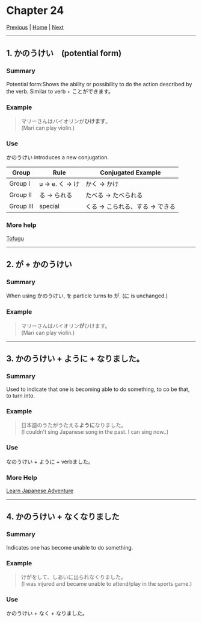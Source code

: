 # Chapter 24
[Previous](https://codywahl.github.io/JapaneseLanguageSchoolNotes/pages/23) | [Home](https://codywahl.github.io/JapaneseLanguageSchoolNotes) | [Next](https://codywahl.github.io/JapaneseLanguageSchoolNotes/pages/25)
* * *

## 1. かのうけい　(potential form)

### Summary  

Potential form:Shows the ability or possibility to do the action described by the verb. Similar to verb + ことができます。

### Example  


> マリーさんはバイオリンが**ひけます**。     
> (Mari can play violin.)  

### Use

かのうけい introduces a new conjugation. 

Group | Rule | Conjugated Example
------------ | ------------- | -------------
Group I | u -> e. く -> け | かく -> かけ
Group II | る -> られる | たべる -> たべられる
Group III | special | くる -> こられる、する -> できる


### More help
[Tofugu](https://www.tofugu.com/japanese-grammar/verb-potential-form-reru/)

* * *
## 2. が + かのうけい

### Summary

When using かのうけい, を particle turns to が. (に is unchanged.)

### Example


> マリーさんはバイオリン**が**ひけます。   
> (Mari can play violin.)  


* * *
## 3. かのうけい + ように + なりました。　　　　　　　　　　　　　　　　　　　　　　　　　　　　　　　　　　　　　　　　　　　　　　　　　　　　　　　　　　　　　　　　　　　　　　　　　　　　　　　　　　　　　　　　　　　　　　　　　

### Summary

Used to indicate that one is becoming able to do something, to co be that, to turn into.

### Example

> 日本語のうたがうたえる**ように**なりました。    
> (I couldn't sing Japanese song in the past. I can sing now..)

### Use
なのうけい + ように + verbました。

### More Help
[Learn Japanese Adventure](https://www.learn-japanese-adventure.com/you-ni-naru.html)


* * *
## 4. かのうけい + なくなりました

### Summary

Indicates one has become unable to do something. 

### Example

> けがをして、しあいに出られなくりました。       
> (I was injured and became unable to attend/play in the sports game.)


### Use
かのうけい + なく + なりました。